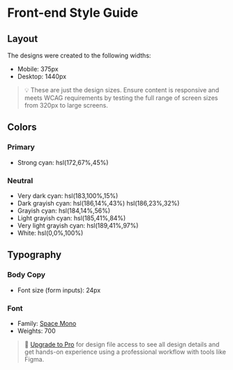 # Front-end Style Guide

## Layout

The designs were created to the following widths:

- Mobile: 375px
- Desktop: 1440px

> 💡 These are just the design sizes. Ensure content is responsive and meets WCAG requirements by testing the full range of screen sizes from 320px to large screens.

## Colors

### Primary

- Strong cyan: hsl(172,67%,45%)

### Neutral

- Very dark cyan: hsl(183,100%,15%)
- Dark grayish cyan: hsl(186,14%,43%) hsl(186,23%,32%)
- Grayish cyan: hsl(184,14%,56%)
- Light grayish cyan: hsl(185,41%,84%)
- Very light grayish cyan: hsl(189,41%,97%)
- White: hsl(0,0%,100%)

## Typography

### Body Copy

- Font size (form inputs): 24px

### Font

- Family: [Space Mono](https://fonts.google.com/specimen/Space+Mono)
- Weights: 700

> 💎 [Upgrade to Pro](https://www.frontendmentor.io/pro?ref=style-guide) for design file access to see all design details and get hands-on experience using a professional workflow with tools like Figma.

